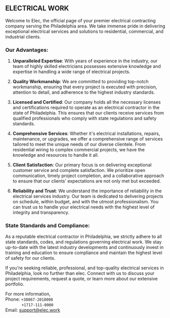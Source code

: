 ## ELECTRICAL WORK

Welcome to Elec, the official page of your premier electrical contracting company serving the Philadelphia area. We take immense pride in delivering exceptional electrical services and solutions to residential, commercial, and industrial clients.

### Our Advantages:

1. **Unparalleled Expertise**: With years of experience in the industry, our team of highly skilled electricians possesses extensive knowledge and expertise in handling a wide range of electrical projects.

2. **Quality Workmanship**: We are committed to providing top-notch workmanship, ensuring that every project is executed with precision, attention to detail, and adherence to the highest industry standards.

3. **Licensed and Certified**: Our company holds all the necessary licenses and certifications required to operate as an electrical contractor in the state of Philadelphia. This ensures that our clients receive services from qualified professionals who comply with state regulations and safety standards.

4. **Comprehensive Services**: Whether it's electrical installations, repairs, maintenance, or upgrades, we offer a comprehensive range of services tailored to meet the unique needs of our diverse clientele. From residential wiring to complex commercial projects, we have the knowledge and resources to handle it all.

5. **Client Satisfaction**: Our primary focus is on delivering exceptional customer service and complete satisfaction. We prioritize open communication, timely project completion, and a collaborative approach to ensure that our clients' expectations are not only met but exceeded.

6. **Reliability and Trust**: We understand the importance of reliability in the electrical services industry. Our team is dedicated to delivering projects on schedule, within budget, and with the utmost professionalism. You can trust us to handle your electrical needs with the highest level of integrity and transparency.

### State Standards and Compliance:

As a reputable electrical contractor in Philadelphia, we strictly adhere to all state standards, codes, and regulations governing electrical work. We stay up-to-date with the latest industry developments and continuously invest in training and education to ensure compliance and maintain the highest level of safety for our clients.

If you're seeking reliable, professional, and top-quality electrical services in Philadelphia, look no further than elec. Connect with us to discuss your project requirements, request a quote, or learn more about our extensive portfolio.

For more information, <br>
Phone: `+38067-2018008`<br>
&nbsp;&nbsp;&nbsp;&nbsp;&nbsp;&nbsp;&nbsp;&nbsp;&nbsp;&nbsp;&nbsp;&nbsp;&nbsp;`+1717-111-0000`<br>
Email: [support@elec.work](mailto:support@elec.work)
